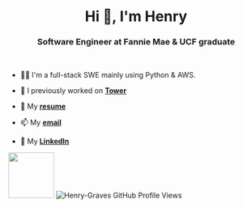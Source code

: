 <h1 align="center">Hi 👋, I'm Henry</h1>
<h3 align="center">Software Engineer at Fannie Mae & UCF graduate</h3>
<br>

- 👨‍💻 I'm a full-stack SWE mainly using Python & AWS.

- 🔭 I previously worked on **[Tower](https://github.com/ucf-tower-app)**

- 📄 My **[resume](https://henrygraves.me/resume.pdf)**

- 📫 My **[email](mailto:henrywgraves11@gmail.com)**

- 🤝 My **[LinkedIn](https://www.linkedin.com/in/henrygraves/)**

<img height="90px" src="https://github-profile-trophy.vercel.app/?username=Henry-Graves&theme=dracula&title=Commit,PullRequest,Repositories,Issues,Stars">
<img src="https://komarev.com/ghpvc/?username=Henry-Graves&label=Profile%20views&color=68bcfd&style=flat" alt="Henry-Graves GitHub Profile Views" />

